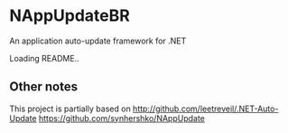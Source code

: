 # NAppUpdateBR

An application auto-update framework for .NET

Loading README..

## Other notes

This project is partially based on
http://github.com/leetreveil/.NET-Auto-Update
https://github.com/synhershko/NAppUpdate